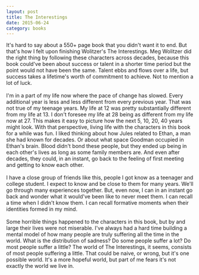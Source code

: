 ```yaml
---
layout: post
title: The Interestings 
date: 2015-06-24
category: books
---
```

It's hard to say about a 550+ page book that you didn't want it to end. But that's how I felt upon finishing Wolitzer's The Interestings. Meg Wolitzer did the right thing by following these characters across decades, because this book could've been about success or talent in a shorter time period but the point would not have been the same. Talent ebbs and flows over a life, but success takes a lifetime's worth of commitment to achieve. Not to mention a lot of luck. <br/><br/>I'm in a part of my life now where the pace of change has slowed. Every additional year is less and less different from every previous year. That was not true of my teenage years. My life at 12 was pretty substantially different from my life at 13. I don't foresee my life at 28 being as different from my life now at 27. This makes it easy to picture how the next 5, 10, 20, 40 years might look. With that perspective, living life with the characters in this book for a while was fun. I liked thinking about how Jules related to Ethan, a man she had known for decades. Or about what space Goodman occupied in Ethan's brain. Blood didn't bond these people, but they ended up being in each other's lives as long as some family members are. And even after decades, they could, in an instant, go back to the feeling of first meeting and getting to know each other. <br/><br/>I have a close group of friends like this, people I got know as a teenager and college student. I expect to know and be close to them for many years. We'll go through many experiences together. But, even now, I can in an instant go back and wonder what it would've been like to never meet them. I can recall a time when I didn't know them. I can recall formative moments when their identities formed in my mind.<br/><br/>Some horrible things happened to the characters in this book, but by and large their lives were not miserable. I've always had a hard time building a mental model of how many people are truly suffering all the time in the world. What is the distribution of sadness? Do some people suffer a lot? Do most people suffer a little? The world of The Interestings, it seems, consists of most people suffering a little. That could be naive, or wrong, but it's one possible world. It's a more hopeful world, but part of me fears it's not exactly the world we live in.
